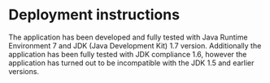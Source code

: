 Deployment instructions
=======================
The application has been developed and fully tested with Java Runtime Environment 7 and JDK (Java Development Kit) 1.7 version. Additionally the application has been fully tested with JDK compliance 1.6, however the application has turned out to be incompatible with the JDK 1.5 and earlier versions.
